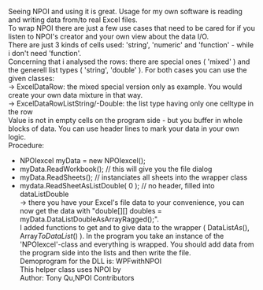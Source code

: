 Seeing NPOI and using it is great. Usage for my own software is reading and writing 
data from/to real Excel files.  
To wrap NPOI there are just a few use cases that need to be cared for if you listen to NPOI's creator and your own view about the data I/O.  
There are just 3 kinds of cells used: 'string', 'numeric' and 'function' - while i don't need 'function'.  
Concerning that i analysed the rows: there are special ones ( 'mixed' ) and the generell list types ( 'string', 'double' ). For both cases you can use the given classes:  
-> ExcelDataRow: the mixed special version only as example. You would create your own data mixture in that way.  
-> ExcelDataRowListString/-Double: the list type having only one celltype in the row   
Value is not in empty cells on the program side - but you buffer in whole blocks of data. 
You can use header lines to mark your data in your own logic.  
Procedure:  
- NPOIexcel myData = new NPOIexcel();  
- myData.ReadWorkbook();	// this will give you the file dialog  
- myData.ReadSheets();	// instanciates all sheets into the wrapper class  
- mydata.ReadSheetAsListDouble( 0 );	// no header, filled into dataListDouble  
-> there you have your Excel's file data to your convenience, you can now get the data 
with "double[][] doubles = myData.DataListDoubleAsArrayRagged();".  
I added functions to 
get and to give data to the wrapper ( DataList*As*(), Array*ToDataList*() ). 
In the program you take an instance of the 'NPOIexcel'-class and everything is wrapped. 
You should add data from the program side into the lists and then write the file.  
Demoprogram for the DLL is: WPFwithNPOI  
This helper class uses NPOI by  
Author: Tony Qu,NPOI Contributors  

